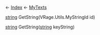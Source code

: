 ← [Index](Api-Index) ← [MyTexts](VRage.MyTexts)

[string](System.String) GetString(VRage.Utils.MyStringId id)

[string](System.String) GetString([string](System.String) keyString)

